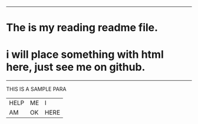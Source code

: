 <!-- CREATING A README FILE, will write some stuff as weLL -->

---

# The is my reading readme file.
# i will place something with html here, just see me on github.

---

<p> THIS IS A SAMPLE PARA</p>
<table>
    <tr>
        <td>HELP</td>
        <td>ME </td>
        <td>I</td>
    </tr>
    <tr>
        <td>AM</td>
        <td>OK</td>
        <td>HERE</td>
    </tr>
</table>